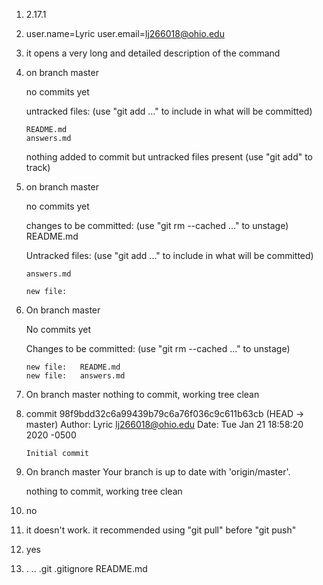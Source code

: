 1. 2.17.1
2. user.name=Lyric
   user.email=lj266018@ohio.edu
3. it opens a very long and detailed description of the command
4. on branch master

   no commits yet
   
   untracked files:
     (use "git add <file>..." to include in what will be committed)

	   README.md
	   answers.md

   nothing added to commit but untracked files present (use "git add" to track)
5. on branch master 

   no commits yet

   changes to be committed:
     (use "git rm --cached <file>..." to unstage)
   README.md

   Untracked files:
     (use "git add <file>..." to include in what will be committed)

	   answers.md

	   new file: 
6. On branch master

   No commits yet

   Changes to be committed:
     (use "git rm --cached <file>..." to unstage)

   	   new file:   README.md
	   new file:   answers.md
7. On branch master
   nothing to commit, working tree clean
8. commit 98f9bdd32c6a99439b79c6a76f036c9c611b63cb (HEAD -> master)
   Author: Lyric <lj266018@ohio.edu>
   Date:   Tue Jan 21 18:58:20 2020 -0500

       Initial commit
9. On branch master
   Your branch is up to date with 'origin/master'.

   nothing to commit, working tree clean
10. no
11. it doesn't work. it recommended using "git pull" before "git push"
12. yes
13. .  ..  .git  .gitignore  README.md












